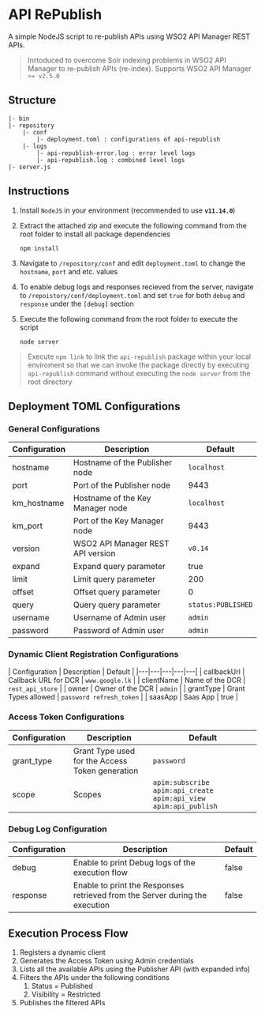 # API RePublish

A simple NodeJS script to re-publish APIs using WSO2 API Manager REST APIs.

> Inrtoduced to overcome Solr indexing problems in WSO2 API Manager to re-publish APIs (re-index).
> Supports WSO2 API Manager `>= v2.5.0`

## Structure

```text
|- bin
|- repository
    |- conf
        |- deployment.toml : configurations of api-republish
    |- logs
        |- api-republish-error.log : error level logs
        |- api-republish.log : combined level logs
|- server.js
```

## Instructions

1. Install `NodeJS` in your environment (recommended to use **`v11.14.0`**)
2. Extract the attached zip and execute the following command from the root folder to install all package dependencies

   ```shell
   npm install
   ```

3. Navigate to `/repository/conf` and edit `deployment.toml` to change the `hostname`, `port` and etc. values
4. To enable debug logs and responses recieved from the server, navigate to `/repoistory/conf/deployment.toml` and set `true` for both `debug` and `response` under the `[debug]` section
5. Execute the following command from the root folder to execute the script

   ```shell
   node server
   ```

> Execute `npm link` to link the `api-republish` package within your local enviroment so that we can invoke the package directly by executing `api-republish` command without executing the `node server` from the root directory

## Deployment TOML Configurations

### General Configurations

| Configuration  | Description  | Default  |
|---|---|---|
| hostname  | Hostname of the Publisher node  | `localhost`  |
| port  | Port of the Publisher node  | 9443  |   |   |
| km_hostname  | Hostname of the Key Manager node  | `localhost`  |
| km_port  | Port of the Key Manager node  | 9443  |
| version  | WSO2 API Manager REST API version  | `v0.14`  |
| expand  | Expand query parameter  | true  |
| limit  | Limit query parameter  | 200  |
| offset  | Offset query parameter  | 0  |
| query  | Query query parameter  | `status:PUBLISHED`  |
| username  | Username of Admin user  | `admin`  |
| password  | Password of Admin user  | `admin`  |

### Dynamic Client Registration Configurations

| Configuration  | Description  | Default  |
|---|---|---|---|---|
| callbackUrl  | Callback URL for DCR  | `www.google.lk`  |
| clientName  | Name of the DCR  | `rest_api_store`  |
| owner  | Owner of the DCR  | `admin`  |
| grantType  | Grant Types allowed  | `password refresh_token`  |
| saasApp  | Saas App  | true  |

### Access Token Configurations

| Configuration  | Description  | Default  |
|---|---|---|
| grant_type  | Grant Type used for the Access Token generation  | `password`  |
| scope  | Scopes  | `apim:subscribe apim:api_create apim:api_view apim:api_publish`  |

### Debug Log Configuration

| Configuration | Description | Default |
|--|--|--|
| debug | Enable to print Debug logs of the execution flow | false |
| response | Enable to print the Responses retrieved from the Server during the execution | false |

## Execution Process Flow

1. Registers a dynamic client
2. Generates the Access Token using Admin credentials
3. Lists all the available APIs using the Publisher API (with expanded info)
4. Filters the APIs under the following conditions
   1. Status = Published
   2. Visibility = Restricted
5. Publishes the filtered APIs
